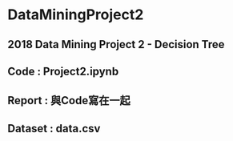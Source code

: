 # DataMiningProject2
2018 Data Mining Project 2 - Decision Tree
---
## Code : Project2.ipynb
## Report : 與Code寫在一起
## Dataset : data.csv
